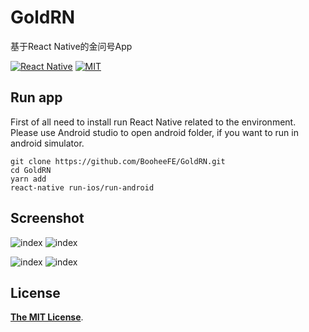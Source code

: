 # GoldRN

基于React Native的金问号App

[![React Native](https://img.shields.io/badge/react--native-v0.50.x-05A5D1.svg)](https://facebook.github.io/react-native)
[![MIT](https://img.shields.io/dub/l/vibe-d.svg)](http://opensource.org/licenses/MIT)

## Run app
First of all need to install run React Native related to the environment. Please use Android studio to open android folder, if you want to run in android simulator.
```shell
git clone https://github.com/BooheeFE/GoldRN.git
cd GoldRN
yarn add
react-native run-ios/run-android
```
## Screenshot

![index](http://chuantu.biz/t6/181/1513786718x-1404793583.png)
![index](http://chuantu.biz/t6/181/1513786744x-1404793583.png)

![index](http://chuantu.biz/t6/181/1513786694x-1404793583.png)
![index](http://chuantu.biz/t6/181/1513786593x-1404793349.png)

## License

[**The MIT License**](http://opensource.org/licenses/MIT).